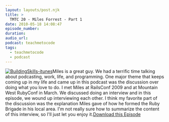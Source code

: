 ```yaml
---
layout: layouts/post.njk
title: >
  TMTC 20 - Miles Forrest - Part 1
date: 2010-05-18 14:08:47
episode_number:
duration:
audio_url:
podcast: teachmetocode
tags:
  - teachmetocode
  - podcast
---
```


[![](http://teachmetocode.com/podcast/files/2010/08/BuildingSkills-itunes.jpg 'BuildingSkills-itunes')](http://teachmetocode.com/podcast/files/2010/08/BuildingSkills-itunes.jpg)Miles is a great guy. We had a terrific time talking about podcasting, work, life, and programming. One major theme that keeps coming up in my life and came up in this podcast was the discussion over doing what you love to do. I met Miles at RailsConf 2009 and at Mountain West RubyConf in March. We discussed doing an interview and in this episode, we wound up interviewing each other. I think my favorite part of the discussion was the explanation Miles gave of how he formed the Ruby Brigade in his local area. I'm not really sure how to summarize the content of this interview, so I'll just let you enjoy it.[Download this Episode](http://media.libsyn.com/media/charlesmaxwood/TMTC20_Miles_Forrest_Part_1.mp3)
